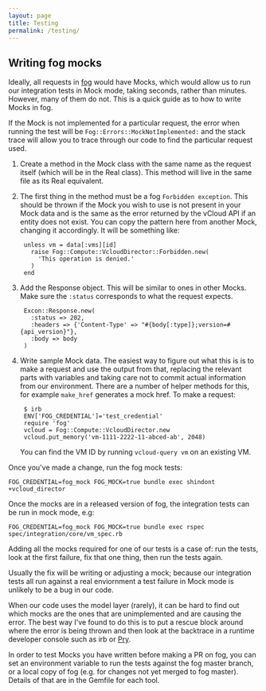 ```yaml
---
layout: page
title: Testing
permalink: /testing/
---
```


## Writing fog mocks

Ideally, all requests in [fog](https://github.com/fog/fog) would have Mocks, which would allow us to run our integration tests in Mock mode, taking seconds, rather than minutes. However, many of them do not. This is a quick guide as to how to write Mocks in fog.

If the Mock is not implemented for a particular request, the error when running the test will be `Fog::Errors::MockNotImplemented:` and the stack trace will allow you to trace through our code to find the particular request used.

1. Create a method in the Mock class with the same name as the request itself (which will be in the Real class). This method will live in the same file as its Real equivalent.

2. The first thing in the method must be a fog `Forbidden exception`. This should be thrown if the Mock you wish to use is not present in your Mock data and is the same as the error returned by the vCloud API if an entity does not exist. You can copy the pattern here from another Mock, changing it accordingly. It will be something like:

        unless vm = data[:vms][id]
          raise Fog::Compute::VcloudDirector::Forbidden.new(
            'This operation is denied.'
          )
        end

3. Add the Response object. This will be similar to ones in other Mocks. Make sure the `:status` corresponds to what the request expects.

        Excon::Response.new(
          :status => 202,
          :headers => {'Content-Type' => "#{body[:type]};version=#{api_version}"},
          :body => body
        )

4. Write sample Mock data. The easiest way to figure out what this is is to make a request and use the output from that, replacing the relevant parts with variables and taking care not to commit actual information from our environment. There are a number of helper methods for this, for example `make_href` generates a mock href.
To make a request:

        $ irb
        ENV['FOG_CREDENTIAL']='test_credential'
        require 'fog'
        vcloud = Fog::Compute::VcloudDirector.new
        vcloud.put_memory('vm-1111-2222-11-abced-ab', 2048)


    You can find the VM ID by running `vcloud-query vm` on an existing VM.

Once you've made a change, run the fog mock tests:

`FOG_CREDENTIAL=fog_mock FOG_MOCK=true bundle exec shindont +vcloud_director`

Once the mocks are in a released version of fog, the integration tests can be run in mock mode, e.g:

`FOG_CREDENTIAL=fog_mock FOG_MOCK=true bundle exec rspec spec/integration/core/vm_spec.rb`

Adding all the mocks required for one of our tests is a case of: run the tests, look at the first failure, fix that one thing, then run the tests again. 

Usually the fix will be writing or adjusting a mock; because our integration tests all run against a real enviornment a test failure in Mock mode is unlikely to be a bug in our code.

When our code uses the model layer (rarely), it can be hard to find out which mocks are the ones that are unimplemented and are causing the error. The best way I've found to do this is to put a rescue block around where the error is being thrown and then look at the backtrace in a runtime developer console such as irb or [Pry](https://github.com/pry/pry).

In order to test Mocks you have written before making a PR on fog, you can set an environment variable to run the tests against the fog master branch, or a local copy of fog (e.g. for changes not yet merged to fog master). Details of that are in the Gemfile for each tool.
